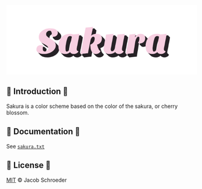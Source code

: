 ![Sakura](./images/sakura.svg)

## 🌸 Introduction 🌸

Sakura is a color scheme based on the color of the sakura, or cherry blossom.

## 🌸 Documentation 🌸

See [`sakura.txt`](https://github.com/jaschr/sakura/blob/main/docs/sakura.txt)

## 🌸 License 🌸

[MIT](./LICENSE) © Jacob Schroeder
